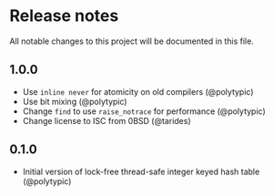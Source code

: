 # Release notes

All notable changes to this project will be documented in this file.

## 1.0.0

- Use `inline never` for atomicity on old compilers (@polytypic)
- Use bit mixing (@polytypic)
- Change `find` to use `raise_notrace` for performance (@polytypic)
- Change license to ISC from 0BSD (@tarides)

## 0.1.0

- Initial version of lock-free thread-safe integer keyed hash table (@polytypic)
